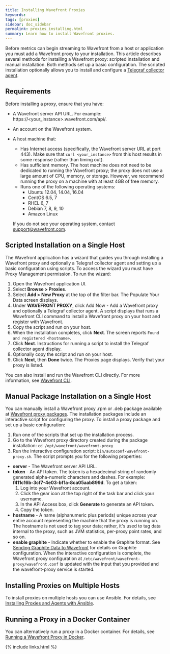 ```yaml
---
title: Installing Wavefront Proxies
keywords:
tags: [proxies]
sidebar: doc_sidebar
permalink: proxies_installing.html
summary: Learn how to install Wavefront proxies.
---
```

Before metrics can begin streaming to Wavefront from a host or application you must add a Wavefront proxy to your installation. This article describes several methods for installing a Wavefront proxy: scripted installation and manual installation. Both methods set up a basic configuration. The scripted installation optionally allows you to install and configure a [Telegraf collector agent]().
 
## Requirements
Before installing a proxy, ensure that you have:

- A Wavefront server API URL. For example: https://\<your_instance\>.wavefront.com/api/.
- An account on the Wavefront system.
- A host machine that:
  - Has Internet access (specifically, the Wavefront server URL at port 443). Make sure that `curl <your_instance>` from this host results in some response (rather than timing out).
  - Has sufficient memory.  The host machine does not need to be dedicated to running the Wavefront proxy; the proxy does not use a large amount of CPU, memory, or storage. However, we  recommend running the proxy on a machine with at least 4GB of free memory.
  - Runs one of the following operating systems:
    - Ubuntu 12.04, 14.04, 16.04
    - CentOS 6.5, 7
    - RHEL 6, 7
    - Debian 7, 8, 9, 10
    - Amazon Linux

  If you do not see your operating system, contact [support@wavefront.com](mailto:support.wavefront.com).

## Scripted Installation on a Single Host
The Wavefront application has a wizard that guides you through installing a Wavefront proxy and optionally a Telegraf collector agent and setting up a basic configuration using scripts. To access the wizard you must have Proxy Management permission. To run the wizard:

1. Open the Wavefront application UI.
1. Select **Browse > Proxies**.
1. Select **Add > New Proxy** at the top of the filter bar. The Populate Your Data screen displays.
1. Under **WAVEFRONT PROXY**, click Add Now <i class="fa fa-arrow-right"></i> - Add a Wavefront proxy and optionally a Telegraf collector agent. A script displays that runs a Wavefront CLI command to install a Wavefront proxy on your host and register with Wavefront.
1. Copy the script and run on your host.
1. When the installation completes, click **Next**. The screen reports `Found and registered <hostname>`.
1. Click **Next**. Instructions for running a script to install the Telegraf collector agent display.
1. Optionally copy the script and run on your host.
1. Click **Next**, then **Done** twice. The Proxies page displays. Verify that your proxy is listed.

You can also install and run the Wavefront CLI directly. For more information, see [Wavefront CLI](wavefront_cli).

## Manual Package Installation on a Single Host
You can manually install a Wavefront proxy .rpm or .deb package available at [Wavefront proxy packages](https://packagecloud.io/wavefront/proxy). The installation packages include an interactive script for configuring the proxy. To install a proxy package and set up a basic configuration:

1. Run one of the scripts that set up the installation process.
1. Go to the Wavefront proxy directory created during the package installation: `cd /opt/wavefront/wavefront-proxy`
1. Run the interactive configuration script: `bin/autoconf-wavefront-proxy.sh`. The script prompts you for the following properties:
  - **server** - The Wavefront server API URL.
  - **token** - An API token. The token is a hexadecimal string of randomly generated alpha-numeric characters and dashes. For example: **f411c16b-3cf7-4e03-bf1a-8ca05aab899d**.  To get a token:
    1. Log into your Wavefront account.
    1. Click the gear icon  at the top right of the task bar and click your username.
    1. In the API Access box, click **Generate** to generate an API token.
    1. Copy the token.
  - **hostname** - A name (alphanumeric plus periods) unique across your entire account representing the machine that the proxy is running on. The hostname is not used to tag your data; rather, it's used to tag data internal to the proxy, such as JVM statistics, per-proxy point rates, and so on.
  - **enable graphite** - Indicate whether to enable the Graphite format. See [Sending Graphite Data to Wavefront]() for details on Graphite configuration.
When the interactive configuration is complete, the Wavefront proxy configuration at `/etc/wavefront/wavefront-proxy/wavefront.conf` is updated with the input that you provided and the wavefront-proxy service is started.

## Installing Proxies on Multiple Hosts
To install proxies on multiple hosts you can use Ansible. For details, see [Installing Proxies and Agents with Ansible]().

## Running a Proxy in a Docker Container
You can alternatively run a proxy in a Docker container. For details, see [Running a Wavefront Proxy in Docker](proxies_running_docker).

{% include links.html %}
